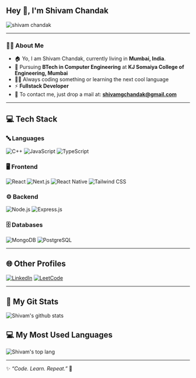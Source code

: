 ## Hey 👋, I'm Shivam Chandak
<img src="https://komarev.com/ghpvc/?username=shivamgchandak&label=🕵️&color=blue" alt="shivam chandak" />

---

### 👨‍💻 About Me
- 🏠 Yo, I am Shivam Chandak, currently living in **Mumbai, India**.
- 📝 Pursuing **BTech in Computer Engineering** at **KJ Somaiya College of Engineering, Mumbai**  
- 👨‍💻 Always coding something or learning the next cool language  
- ⚡ **Fullstack Developer**  
- 🤝 To contact me, just drop a mail at: **[shivamgchandak@gmail.com](mailto:shivamgchandak@gmail.com)**  

---

## 💻 Tech Stack

### 🔤 Languages
![C++](https://skillicons.dev/icons?i=cpp "C++") 
![JavaScript](https://skillicons.dev/icons?i=javascript "JavaScript") 
![TypeScript](https://skillicons.dev/icons?i=typescript "TypeScript") 

### 🖥️ Frontend
![React](https://skillicons.dev/icons?i=react "React") 
![Next.js](https://skillicons.dev/icons?i=nextjs "Next.js") 
![React Native](https://skillicons.dev/icons?i=react "React Native") 
![Tailwind CSS](https://skillicons.dev/icons?i=tailwind "Tailwind CSS")

### ⚙️ Backend
![Node.js](https://skillicons.dev/icons?i=nodejs "Node.js") 
![Express.js](https://skillicons.dev/icons?i=express "Express.js")

### 🗄️ Databases
![MongoDB](https://skillicons.dev/icons?i=mongodb "MongoDB") 
![PostgreSQL](https://skillicons.dev/icons?i=postgres "PostgreSQL")

---

## 🌐 Other Profiles
[![LinkedIn](https://img.shields.io/badge/LinkedIn-blue?logo=linkedin&logoColor=white)](https://linkedin.com/in/shivamgchandak)
[![LeetCode](https://img.shields.io/badge/LeetCode-orange?logo=leetcode&logoColor=white)](https://leetcode.com/shivamgchandak)

---

## 🚀 My Git Stats
![Shivam's github stats](https://github-readme-stats.vercel.app/api?username=shivamgchandak&show_icons=true&theme=radical)

## 💻 My Most Used Languages
![Shivam's top lang](https://github-readme-stats.vercel.app/api/top-langs/?username=shivamgchandak&layout=compact)

---

✨ *“Code. Learn. Repeat.”* 🚀
